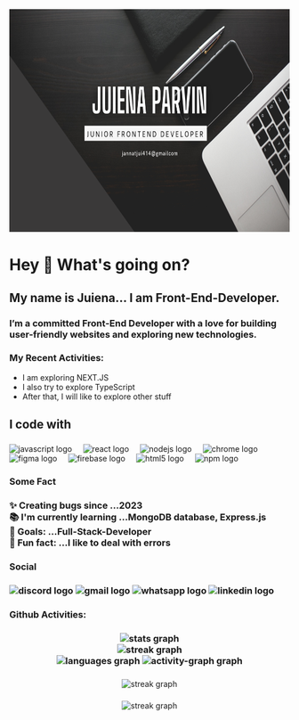 <div align="center">
  <img width="100%" height="400" src="github-banner.png"  />
</div>

###

<h1 align="left">Hey 👋 What's going on?</h1>

###

<h2 align="left">My name is Juiena... I am  Front-End-Developer.</h2>

###

<h3 align="left">I’m a committed Front-End Developer with a love for building user-friendly websites and exploring new technologies.</h3>

### <p align="left">My Recent Activities:</p> ###
<ul align="left">
  <li>I am exploring NEXT.JS</li>
  <li>I also try to explore TypeScript</li>
  <li>After that, I will like to explore other stuff</li>
</ul>


<h2 align="left">I code with</h2>

###

<div align="left">
  <img src="https://cdn.jsdelivr.net/gh/devicons/devicon/icons/javascript/javascript-original.svg" height="40" alt="javascript logo"  />
  <img width="12" />
  <img src="https://cdn.jsdelivr.net/gh/devicons/devicon/icons/react/react-original.svg" height="40" alt="react logo"  />
  <img width="12" />
  <img src="https://cdn.jsdelivr.net/gh/devicons/devicon/icons/nodejs/nodejs-original.svg" height="40" alt="nodejs logo"  />
  <img width="12" />
  <img src="https://cdn.jsdelivr.net/gh/devicons/devicon/icons/chrome/chrome-original.svg" height="40" alt="chrome logo"  />
  <img width="12" />
  <img src="https://cdn.jsdelivr.net/gh/devicons/devicon/icons/figma/figma-original.svg" height="40" alt="figma logo"  />
  <img width="12" />
  <img src="https://cdn.jsdelivr.net/gh/devicons/devicon/icons/firebase/firebase-plain.svg" height="40" alt="firebase logo"  />
  <img width="12" />
  <img src="https://cdn.jsdelivr.net/gh/devicons/devicon/icons/html5/html5-original.svg" height="40" alt="html5 logo"  />
  <img width="12" />
  <img src="https://cdn.jsdelivr.net/gh/devicons/devicon/icons/npm/npm-original-wordmark.svg" height="40" alt="npm logo"  />
</div>

###
 <h3>Some Fact <h3>
   
<p align="left">✨ Creating bugs since ...2023<br>📚 I'm currently learning ...MongoDB database, Express.js<br>🎯 Goals: ...Full-Stack-Developer<br>🎲 Fun fact: ...I like to deal with errors</p>

###
 <h3>Social <h3>
   
<div align="left">
  <img src="https://raw.githubusercontent.com/maurodesouza/profile-readme-generator/master/src/assets/icons/social/discord/default.svg" width="52" height="40" alt="discord logo"  />
  <img src="https://raw.githubusercontent.com/maurodesouza/profile-readme-generator/master/src/assets/icons/social/gmail/default.svg" width="52" height="40" alt="gmail logo"  />
  <img src="https://raw.githubusercontent.com/maurodesouza/profile-readme-generator/master/src/assets/icons/social/whatsapp/default.svg" width="52" height="40" alt="whatsapp logo"  />
  <img src="https://raw.githubusercontent.com/maurodesouza/profile-readme-generator/master/src/assets/icons/social/linkedin/default.svg" width="52" height="40" alt="linkedin logo"  />
</div>

###
<h3>Github Activities: <h3>
  
<div align="center">
  <img src="https://github-readme-stats.vercel.app/api?username=jui9797&hide_title=false&hide_rank=false&show_icons=true&include_all_commits=true&count_private=true&disable_animations=false&theme=dracula&locale=en&hide_border=false&order=1" height="150" alt="stats graph"  />

 <div align="center">
  <img src="https://streak-stats.demolab.com?user=jui9797&locale=en&mode=daily&theme=dark&hide_border=false&border_radius=5&order=3" height="220" alt="streak graph"  />
</div>




  <img src="https://github-readme-stats.vercel.app/api/top-langs?username=jui9797&locale=en&hide_title=false&layout=compact&card_width=320&langs_count=5&theme=dracula&hide_border=false&order=2" height="150" alt="languages graph"  />
  <img src="https://github-readme-activity-graph.vercel.app/graph?username=jui9797&radius=16&theme=react&area=true&order=5" height="300" alt="activity-graph graph"  />
</div>

###

<div align="center">
  <img src="https://streak-stats.demolab.com?user=jui9797&locale=en&mode=daily&theme=dark&hide_border=false&border_radius=5&order=3" height="220" alt="streak graph"  />
</div>

###

<div align="center">
  <img src="https://github-readme-streak-stats.herokuapp.com/?user=jui9797&theme=dark" height="220" alt="streak graph" />
</div>

###
